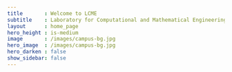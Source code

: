 ```yaml
---
title       : Welcome to LCME
subtitle    : Laboratory for Computational and Mathematical Engineering
layout      : home_page
hero_height : is-medium
image       : /images/campus-bg.jpg
hero_image  : /images/campus-bg.jpg
hero_darken : false
show_sidebar: false
---
```

